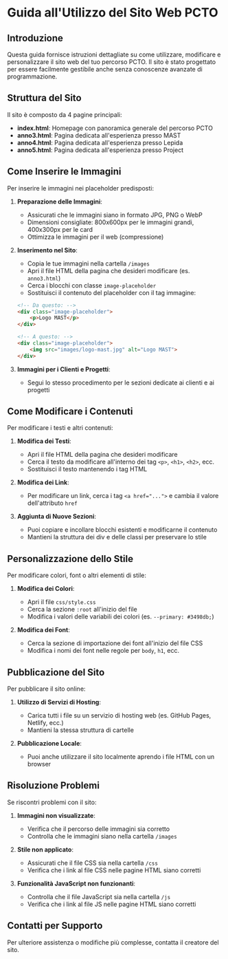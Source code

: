 # Guida all'Utilizzo del Sito Web PCTO

## Introduzione
Questa guida fornisce istruzioni dettagliate su come utilizzare, modificare e personalizzare il sito web del tuo percorso PCTO. Il sito è stato progettato per essere facilmente gestibile anche senza conoscenze avanzate di programmazione.

## Struttura del Sito
Il sito è composto da 4 pagine principali:
- **index.html**: Homepage con panoramica generale del percorso PCTO
- **anno3.html**: Pagina dedicata all'esperienza presso MAST
- **anno4.html**: Pagina dedicata all'esperienza presso Lepida
- **anno5.html**: Pagina dedicata all'esperienza presso Project

## Come Inserire le Immagini
Per inserire le immagini nei placeholder predisposti:

1. **Preparazione delle Immagini**:
   - Assicurati che le immagini siano in formato JPG, PNG o WebP
   - Dimensioni consigliate: 800x600px per le immagini grandi, 400x300px per le card
   - Ottimizza le immagini per il web (compressione)

2. **Inserimento nel Sito**:
   - Copia le tue immagini nella cartella `/images`
   - Apri il file HTML della pagina che desideri modificare (es. `anno3.html`)
   - Cerca i blocchi con classe `image-placeholder`
   - Sostituisci il contenuto del placeholder con il tag immagine:
   
   ```html
   <!-- Da questo: -->
   <div class="image-placeholder">
       <p>Logo MAST</p>
   </div>
   
   <!-- A questo: -->
   <div class="image-placeholder">
       <img src="images/logo-mast.jpg" alt="Logo MAST">
   </div>
   ```

3. **Immagini per i Clienti e Progetti**:
   - Segui lo stesso procedimento per le sezioni dedicate ai clienti e ai progetti

## Come Modificare i Contenuti
Per modificare i testi e altri contenuti:

1. **Modifica dei Testi**:
   - Apri il file HTML della pagina che desideri modificare
   - Cerca il testo da modificare all'interno dei tag `<p>`, `<h1>`, `<h2>`, ecc.
   - Sostituisci il testo mantenendo i tag HTML

2. **Modifica dei Link**:
   - Per modificare un link, cerca i tag `<a href="...">` e cambia il valore dell'attributo `href`

3. **Aggiunta di Nuove Sezioni**:
   - Puoi copiare e incollare blocchi esistenti e modificarne il contenuto
   - Mantieni la struttura dei div e delle classi per preservare lo stile

## Personalizzazione dello Stile
Per modificare colori, font o altri elementi di stile:

1. **Modifica dei Colori**:
   - Apri il file `css/style.css`
   - Cerca la sezione `:root` all'inizio del file
   - Modifica i valori delle variabili dei colori (es. `--primary: #3498db;`)

2. **Modifica dei Font**:
   - Cerca la sezione di importazione dei font all'inizio del file CSS
   - Modifica i nomi dei font nelle regole per `body`, `h1`, ecc.

## Pubblicazione del Sito
Per pubblicare il sito online:

1. **Utilizzo di Servizi di Hosting**:
   - Carica tutti i file su un servizio di hosting web (es. GitHub Pages, Netlify, ecc.)
   - Mantieni la stessa struttura di cartelle

2. **Pubblicazione Locale**:
   - Puoi anche utilizzare il sito localmente aprendo i file HTML con un browser

## Risoluzione Problemi
Se riscontri problemi con il sito:

1. **Immagini non visualizzate**:
   - Verifica che il percorso delle immagini sia corretto
   - Controlla che le immagini siano nella cartella `/images`

2. **Stile non applicato**:
   - Assicurati che il file CSS sia nella cartella `/css`
   - Verifica che i link al file CSS nelle pagine HTML siano corretti

3. **Funzionalità JavaScript non funzionanti**:
   - Controlla che il file JavaScript sia nella cartella `/js`
   - Verifica che i link al file JS nelle pagine HTML siano corretti

## Contatti per Supporto
Per ulteriore assistenza o modifiche più complesse, contatta il creatore del sito.
